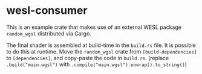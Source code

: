 # wesl-consumer

This is an example crate that makes use of an external WESL package `random_wgsl` distributed via Cargo.

The final shader is assembled at build-time in the `build.rs` file. It is possible to do this at runtime. Move the `random_wgsl` crate from `[build-dependencies]` to `[dependencies]`, and copy-paste the code in `build.rs`. (replace `.build("main.wgsl")` with `.compile("main.wgsl").unwrap().to_string()`)
